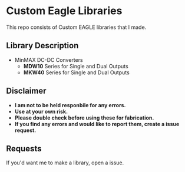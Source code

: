 # Custom Eagle Libraries

This repo consists of Custom EAGLE libraries that I made.

Library Description
-------------------

- MinMAX DC-DC Converters
  - **MDW10** Series for Single and Dual Outputs
  - **MKW40** Series for Single and Dual Outputs
  
  
  
Disclaimer
-------------------
- **I am not to be held responbile for any errors.**
- **Use at your own risk.**
- **Please double check before using these for fabrication.**
- **If you find any errors and would like to report them, create a issue request.**

Requests
-------------------
If you'd want me to make a library, open a issue.
